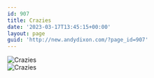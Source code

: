 ```yaml
---
id: 907
title: Crazies
date: '2023-03-17T13:45:15+00:00'
layout: page
guid: 'http://new.andydixon.com/?page_id=907'
---
```


![Crazies](https://i0.wp.com/assets.g8x2.ldn.idrivee2-23.com/posters/Crazies%2001.jpg?w=1200&ssl=1 "Crazies")  
![Crazies](https://i0.wp.com/assets.g8x2.ldn.idrivee2-23.com/posters/Crazies%2002.jpg?w=1200&ssl=1 "Crazies")